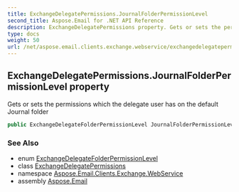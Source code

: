 ```yaml
---
title: ExchangeDelegatePermissions.JournalFolderPermissionLevel
second_title: Aspose.Email for .NET API Reference
description: ExchangeDelegatePermissions property. Gets or sets the permissions which the delegate user has on the default Journal folder
type: docs
weight: 50
url: /net/aspose.email.clients.exchange.webservice/exchangedelegatepermissions/journalfolderpermissionlevel/
---
```

## ExchangeDelegatePermissions.JournalFolderPermissionLevel property

Gets or sets the permissions which the delegate user has on the default Journal folder

```csharp
public ExchangeDelegateFolderPermissionLevel JournalFolderPermissionLevel { get; set; }
```

### See Also

* enum [ExchangeDelegateFolderPermissionLevel](../../exchangedelegatefolderpermissionlevel/)
* class [ExchangeDelegatePermissions](../)
* namespace [Aspose.Email.Clients.Exchange.WebService](../../exchangedelegatepermissions/)
* assembly [Aspose.Email](../../../)


